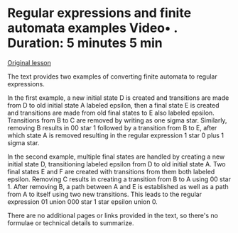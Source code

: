 # Regular expressions and finite automata examples Video• . Duration: 5 minutes 5 min

[Original lesson](https://www.coursera.org/learn/uol-fundamentals-of-computer-science/lecture/gWIkV/regular-expressions-and-finite-automata-examples)

The text provides two examples of converting finite automata to regular expressions. 

In the first example, a new initial state D is created and transitions are made from D to old initial state A labeled epsilon, then a final state E is created and transitions are made from old final states to E also labeled epsilon. Transitions from B to C are removed by writing as one sigma star. Similarly, removing B results in 00 star 1 followed by a transition from B to E, after which state A is removed resulting in the regular expression 1 star 0 plus 1 sigma star.

In the second example, multiple final states are handled by creating a new initial state D, transitioning labeled epsilon from D to old initial state A. Two final states E and F are created with transitions from them both labeled epsilon. Removing C results in creating a transition from B to A using 00 star 1. After removing B, a path between A and E is established as well as a path from A to itself using two new transitions. This leads to the regular expression 01 union 000 star 1 star epsilon union 0.

There are no additional pages or links provided in the text, so there's no formulae or technical details to summarize.

